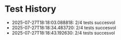 # Test History

- 2025-07-27T18:18:03.088818: 2/4 tests succesvol
- 2025-07-27T18:18:34.483720: 2/4 tests succesvol
- 2025-07-27T18:18:43.192630: 2/4 tests succesvol
